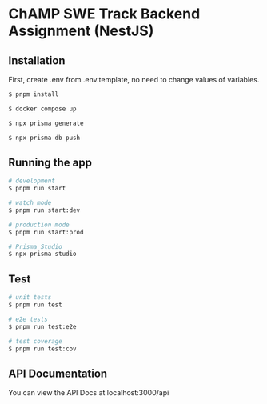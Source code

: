 
# ChAMP SWE Track Backend Assignment (NestJS)

## Installation
First, create .env from .env.template, no need to change values of variables.
```bash
$ pnpm install

$ docker compose up

$ npx prisma generate

$ npx prisma db push
```

## Running the app

```bash
# development
$ pnpm run start

# watch mode
$ pnpm run start:dev

# production mode
$ pnpm run start:prod

# Prisma Studio
$ npx prisma studio
```

## Test

```bash
# unit tests
$ pnpm run test

# e2e tests
$ pnpm run test:e2e

# test coverage
$ pnpm run test:cov
```

## API Documentation
You can view the API Docs at localhost:3000/api
